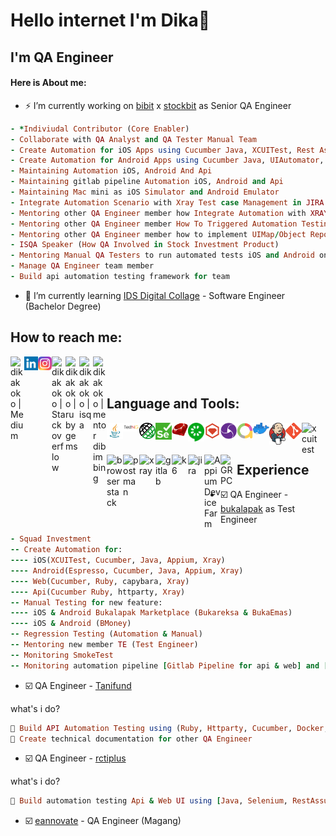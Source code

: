 # Hello internet I'm Dika🤘

## I'm QA Engineer
#### Here is About me:

- ⚡ I’m currently working on [bibit][Bibit] x [stockbit][Stockbit] as Senior QA Engineer
```ruby
- *Indiviudal Contributor (Core Enabler)
- Collaborate with QA Analyst and QA Tester Manual Team
- Create Automation for iOS Apps using Cucumber Java, XCUITest, Rest Assured, Appium, Gitlab pipeline and integrate with Browserstack
- Create Automation for Android Apps using Cucumber Java, UIAutomator, Rest Assured, Appium, Gitlab pipeline and integrate with Browserstack - Create Automation for Api using Cucumber Java, Rest Assured and run on Gitlab pipeline
- Maintaining Automation iOS, Android And Api 
- Maintaining gitlab pipeline Automation iOS, Android and Api
- Maintaining Mac mini as iOS Simulator and Android Emulator
- Integrate Automation Scenario with Xray Test case Management in JIRA
- Mentoring other QA Engineer member how Integrate Automation with XRAY Test case Management in JIRA
- Mentoring other QA Engineer member How To Triggered Automation Testing with JIRA
- Mentoring other QA Engineer member how to implement UIMap/Object Repository
- ISQA Speaker (How QA Involved in Stock Investment Product)
- Mentoring Manual QA Testers to run automated tests iOS and Android on their local machines
- Manage QA Engineer team member
- Build api automation testing framework for team
```

- 🎯 I’m currently learning [IDS Digital Collage][ids] - Software Engineer (Bachelor Degree)

## How to reach me:
[<img align="left" alt="dikakoko | Medium" width="22px" src="https://upload.wikimedia.org/wikipedia/commons/thumb/e/ec/Medium_logo_Monogram.svg/1200px-Medium_logo_Monogram.svg.png" />][medium] 
[<img align="left" alt="dikakoko | LinkedIn" width="22px" src="img/linkedin.png" />][linkedin] 
[<img align="left" alt="dikakoko | Instagram" width="22px" src="img/instagram.png" />][instagram]
[<img align="left" alt="dikakoko | Stackoverflow" width="22px" src="https://upload.wikimedia.org/wikipedia/commons/thumb/e/ef/Stack_Overflow_icon.svg/1200px-Stack_Overflow_icon.svg.png"/>][stackoverflow]
[<img align="left" alt="dikakoko | rubygems" width="22px" src="https://avatars.githubusercontent.com/u/208761?v=4"/>][rubygems]
[<img align="left" alt="dikakoko | isqa" width="22px" src="https://play-lh.googleusercontent.com/lMoItBgdPPVDJsNOVtP26EKHePkwBg-PkuY9NOrc-fumRtTFP4XhpUNk_22syN4Datc"/>][isqa]
[<img align="left" alt="dikakoko | mentor dibimbing" width="22px" src="https://encrypted-tbn0.gstatic.com/images?q=tbn:ANd9GcT17xLBXGrRaF909EyqQyMXoscYkLd9LM2jtA&s"/>][dibimbing]

<br/><br/>

## Language and Tools:
[<img align="left" alt="Java" width="26px" src="img/java.jpg" />][java]
[<img align="left" alt="TestNG" width="26px" src="img/testng.png" />][testng]
[<img align="left" alt="Rest Assured" width="26px" src="img/restassured.png" />][restassured]
[<img align="left" alt="Selenium" width="26px" src="img/selenium.png" />][selenium]
[<img align="left" alt="Ruby" width="26px" src="img/ruby.png" />][ruby]
[<img align="left" alt="Cucumber" width="26px" src="img/cucumber.png" />][cucumber]
[<img align="left" alt="Httparty" width="26px" src="img/httparty.png" />][httparty]
[<img align="left" alt="Appium" width="26px" src="img/appium.png" />][appium]
[<img align="left" alt="Allure report" width="26px" src="img/allure.png" />][allure]
[<img align="left" alt="Docker" width="26px" src="img/docker.png" />][docker]
[<img align="left" alt="Jenkins" width="26px" src="img/jenkins.png" />][jenkins]
[<img align="left" alt="Git" width="26px" src="img/git.png" />][git] 
[<img align="left" alt="xcuitest" width="26px" src="https://images.ctfassets.net/czwjnyf8a9ri/2OWZnl3v2xJcqBZPIczU1s/1ea9ea383887e13d76b0b6c386ddf09c/logo-xcuitest.png?w=250" />][xcuitest]
[<img align="left" alt="browserstack" width="26px" src="https://avatars.githubusercontent.com/u/1119453?s=280&v=4"/>][browserstack]
[<img align="left" alt="postman" width="26px" src="https://res.cloudinary.com/postman/image/upload/t_team_logo/v1629869194/team/2893aede23f01bfcbd2319326bc96a6ed0524eba759745ed6d73405a3a8b67a8"/>][postman]
[<img align="left" alt="xray" width="26px" src="https://conference.eurostarsoftwaretesting.com/wp-content/uploads/2021/03/Xray-V-green.png"/>][xray]
[<img align="left" alt="gitlab" width="26px" src="https://gitlab.com/uploads/-/system/project/avatar/20390548/logo-extra-whitespace.png"/>][gitlab]
[<img align="left" alt="k6" width="26px" src="https://upload.wikimedia.org/wikipedia/commons/thumb/e/ef/K6-logo.svg/374px-K6-logo.svg.png"/>][k6]
[<img align="left" alt="jira" width="26px" src="https://cdn.worldvectorlogo.com/logos/jira-1.svg"/>][jira]
[<img align="left" alt="Appium Device Farm" width="26px" src="https://repository-images.githubusercontent.com/347912975/96b3953e-f10d-4715-81a4-7c450959c60c"/>][appium-device-farm]
[<img align="left" alt="GRPC" width="26px" src="https://grpc.io/img/logos/grpc-icon-color.png"/>][grpc]
<br/><br/>



## Experience
- ☑️ QA Engineer - [bukalapak][Bukalapak] as Test Engineer
```ruby
- Squad Investment
-- Create Automation for:
---- iOS(XCUITest, Cucumber, Java, Appium, Xray)
---- Android(Espresso, Cucumber, Java, Appium, Xray)
---- Web(Cucumber, Ruby, capybara, Xray)
---- Api(Cucumber Ruby, httparty, Xray)
-- Manual Testing for new feature:
---- iOS & Android Bukalapak Marketplace (Bukareksa & BukaEmas)
---- iOS & Android (BMoney)
-- Regression Testing (Automation & Manual)
-- Mentoring new member TE (Test Engineer)
-- Monitoring SmokeTest
-- Monitoring automation pipeline [Gitlab Pipeline for api & web] and [Jenkins for iOS & Android]
```

- ☑️ QA Engineer - [Tanifund][tanifund] 

what's i do?
```ruby
🍭 Build API Automation Testing using (Ruby, Httparty, Cucumber, Docker, Jenkins)
🍭 Create technical documentation for other QA Engineer
```

- ☑️ QA Engineer - [rctiplus][rctiplus]

what's i do?
```ruby
🍭 Build automation testing Api & Web UI using [Java, Selenium, RestAssured, TestNG, Allure Report, Docker, Jenkins]
```
- ☑️ [eannovate][Eannovate] - QA Engineer (Magang)


[tanifund]: https://www.tanifund.com
[linkedin]: https://www.linkedin.com/in/fransiskus-andika-setiawan
[instagram]: https://www.instagram.com/dikako.ko
[vscode]: https://code.visualstudio.com/
[git]: https://git-scm.com/
[github]: https://github.com/dikako
[ruby]: https://www.ruby-lang.org/
[appium]: http://appium.io/
[selenium]: https://www.selenium.dev/
[cucumber]: https://cucumber.io/
[java]: https://www.java.com/
[testng]: https://testng.org/doc
[restassured]: https://rest-assured.io/
[httparty]: https://github.com/jnunemaker/httparty
[allure]: http://allure.qatools.ru/
[jenkins]: https://www.jenkins.io/
[docker]: https://www.docker.com/
[ids]: https://ids.ac.id/
[stackoverflow]: https://stackoverflow.com/users/14598823/fransiskus-andika-setiawan
[xcuitest]: https://appium.io/docs/en/drivers/ios-xcuitest/
[salad]: https://github.com/salad/salad
[bukalapak]: https://www.bukalapak.com/
[bibit]: https://bibit.id/
[stockbit]: https://stockbit.com/
[rctiplus]: https://www.rctiplus.com/
[eannovate]: https://www.eannovate.com/
[browserstack]: https://www.browserstack.com
[intellij]: https://www.jetbrains.com/idea/
[postman]: https://www.postman.com/
[xray]: https://www.getxray.app/
[gitlab]: https://about.gitlab.com/
[k6]: https://k6.io/
[jira]: https://www.atlassian.com/software/jira
[isqa]: https://youtu.be/GjvcmaUCvmQ
[medium]: https://medium.com/@dikakoko
[appium-device-farm]: https://devicefarm.org
[grpc]: https://grpc.io
[rubygems]: https://rubygems.org/profiles/dikakoko
[dibimbing]: https://dibimbing.id/layanan/bootcamp/quality-assurance?category=online
